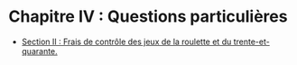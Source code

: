 # Chapitre IV : Questions particulières

- [Section II : Frais de contrôle des jeux de la roulette et du trente-et-quarante.](section-ii)
